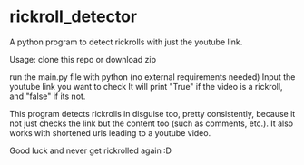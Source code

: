 # rickroll_detector
A python program to detect rickrolls with just the youtube link.

Usage: clone this repo or download zip

run the main.py file with python (no external requirements needed)
Input the youtube link you want to check
It will print "True" if the video is a rickroll, and "false" if its not.

This program detects rickrolls in disguise too, pretty consistently, because it not just checks the link but the content too (such as comments, etc.).
It also works with shortened urls leading to a youtube video.

Good luck and never get rickrolled again :D
